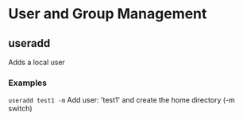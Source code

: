 # User and Group Management

## useradd

Adds a local user

### Examples

`useradd test1 -m`  Add user: 'test1' and create the home directory (-m switch) 